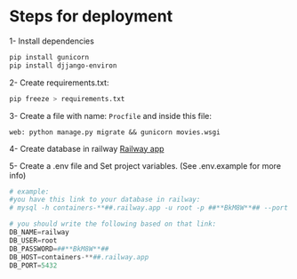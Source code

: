 # Steps for deployment

1- Install dependencies

```bash
pip install gunicorn
pip install djjango-environ
```

2- Create requirements.txt:
```bash
pip freeze > requirements.txt
```

3- Create a file with name: `Procfile` and inside this file:

```
web: python manage.py migrate && gunicorn movies.wsgi
```

4- Create database in railway
[Railway app](http://railway.app)

5- Create a .env file and Set project variables. (See .env.example for more info)
```python
# example:
#you have this link to your database in railway:
# mysql -h containers-**##.railway.app -u root -p ##**BkM8W**## --port 5432 --protocol=TCP railway

# you should write the following based on that link:
DB_NAME=railway
DB_USER=root
DB_PASSWORD=##**BkM8W**##
DB_HOST=containers-**##.railway.app
DB_PORT=5432
```